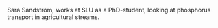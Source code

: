 Sara Sandström, works at SLU as a PhD-student, looking at phosphorus 
transport in agricultural streams.

